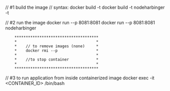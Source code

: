 // #1 build the image
// syntax:  docker build -t <images-name> 
docker build -t nodeharbinger -t

// #2 run  the image
docker run --p 8081:8081 <imahes-name>
docker run --p 8081:8081 nodeharbinger

        *************************************
        *                                   *
        *    // to remove images (none)     *
        *    docker rmi --p                 *
        *                                   *
        *    //to stop container            *
        *                                   *
        *************************************
// #3 to run application from inside containerized image
docker exec -it <CONTAINER_ID> /bin/bash

